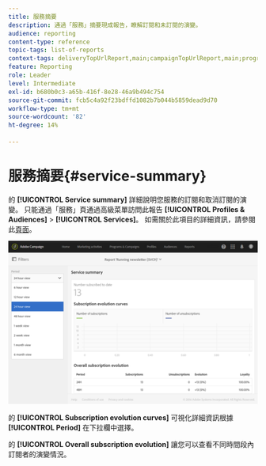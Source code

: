 ```yaml
---
title: 服務摘要
description: 通過「服務」摘要現成報告，瞭解訂閱和未訂閱的演變。
audience: reporting
content-type: reference
topic-tags: list-of-reports
context-tags: deliveryTopUrlReport,main;campaignTopUrlReport,main;programTopUrlReport,main
feature: Reporting
role: Leader
level: Intermediate
exl-id: b680b0c3-a65b-416f-8e28-46a9b494c754
source-git-commit: fcb5c4a92f23bdffd1082b7b044b5859dead9d70
workflow-type: tm+mt
source-wordcount: '82'
ht-degree: 14%

---
```


# 服務摘要{#service-summary}

的 **[!UICONTROL Service summary]** 詳細說明您服務的訂閱和取消訂閱的演變。
只能通過「服務」頁通過高級菜單訪問此報告 **[!UICONTROL Profiles & Audiences]** > **[!UICONTROL Services]**。 如需關於此項目的詳細資訊，請參閱此[頁面](../../audiences/using/monitoring-subscriptions.md#service-reports)。

![](assets/service-summary.png)

的 **[!UICONTROL Subscription evolution curves]** 可視化詳細資訊根據 **[!UICONTROL Period]** 在下拉欄中選擇。

的 **[!UICONTROL Overall subscription evolution]** 讓您可以查看不同時間段內訂閱者的演變情況。
